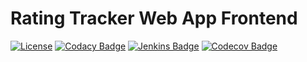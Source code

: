 # Rating Tracker Web App Frontend

[![License](https://img.shields.io/github/license/marvinruder/rating-tracker-frontend)](https://github.com/marvinruder/rating-tracker-frontend/blob/main/LICENSE)
[![Codacy Badge](https://app.codacy.com/project/badge/Grade/0c4532c1690a44bbac5e90e06ad84630)](https://www.codacy.com/gh/marvinruder/rating-tracker-frontend/dashboard)
[![Jenkins Badge](https://jenkins.mruder.dev/buildStatus/icon?job\\=rating-tracker-frontend-multibranch%2Fmain)](https://jenkins.mruder.dev/job/rating-tracker-frontend-multibranch)
[![Codecov Badge](https://codecov.io/gh/marvinruder/rating-tracker-frontend/branch/main/graph/badge.svg?token=3NJDW4H3JK)](https://codecov.io/gh/marvinruder/rating-tracker-frontend)
